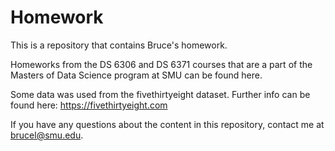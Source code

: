 # Homework
This is a repository that contains Bruce's homework.

Homeworks from the DS 6306 and DS 6371 courses that are a part of the Masters of Data Science program at SMU can be found here.

Some data was used from the fivethirtyeight dataset.  Further info can be found here: https://fivethirtyeight.com 

If you have any questions about the content in this repository, contact me at brucel@smu.edu.
